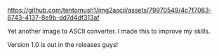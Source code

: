 https://github.com/tentomush1/img2ascii/assets/79970549/4c7f7063-6743-4137-8e9b-dd7d4df313af

Yet another image to ASCII converter.
I made this to improve my skills.

Version 1.0 is out in the releases guys!
